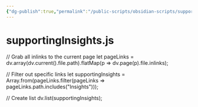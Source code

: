 ```yaml
---
{"dg-publish":true,"permalink":"/public-scripts/obsidian-scripts/supporting-insights-js/"}
---
```



<div class="transclusion internal-embed is-loaded"><div class="markdown-embed">

<div class="markdown-embed-title">

# supportingInsights.js

</div>


// Grab all inlinks to the current page
let pageLinks = dv.array(dv.current().file.path).flatMap(p => dv.page(p).file.inlinks);

// Filter out specific links
let supportingInsights = Array.from(pageLinks.filter(pageLinks => pageLinks.path.includes("Insights")));


// Create list
dv.list(supportingInsights);

</div></div>
